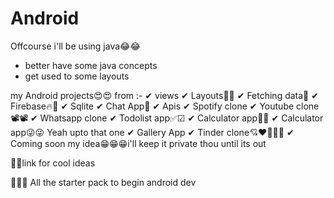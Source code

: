 # Android

Offcourse i'll be using java😂😂 
- better have some java concepts
- get used to some layouts

my Android projects😍😍
from :-
✔ views
✔ Layouts🦋🦋
✔ Fetching data🧱
✔ Firebase🔥🥇
✔ Sqlite
✔ Chat App💌
✔ Apis
✔ Spotify clone
✔ Youtube clone📽📽
✔ Whatsapp clone
✔ Todolist app✅☑
✔ Calculator app🧮🧮
✔ Calculator app😜😜 Yeah upto that one
✔ Gallery App
✔ Tinder clone💘❤💚💛💜
✔ Coming soon my idea😁😁😁i'll keep it private thou until its out

🤩🤩link for cool ideas

🤩🤩🤩 All the starter pack to begin android dev
